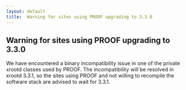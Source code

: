 ```yaml
---
layout: default
title:  Warning for sites using PROOF upgrading to 3.3.0
---
```


Warning for sites using PROOF upgrading to 3.3.0
------------------------------------------------

We have encountered a binary incompatibility issue in one of the private
xrootd classes used by PROOF. The incompatibility will be resolved in
xrootd 3.3.1, so the sites using PROOF and not willing to recompile the
software stack are advised to wait for 3.3.1.
